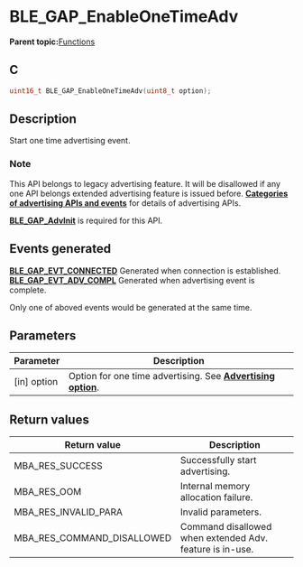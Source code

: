 # BLE\_GAP\_EnableOneTimeAdv

**Parent topic:**[Functions](GUID-0DD261BF-40D6-42CD-8806-9B93D259D1CC.md)

## C

```c
uint16_t BLE_GAP_EnableOneTimeAdv(uint8_t option);
```

## Description

Start one time advertising event.

### Note

This API belongs to legacy advertising feature. It will be disallowed if any one API belongs extended advertising feature is issued before. **[Categories of advertising APIs and events](GUID-6250C306-2D62-4631-A4F9-616BBCCC48AC.md)** for details of advertising APIs.

**[BLE\_GAP\_AdvInit](GUID-00582C15-26DA-41D8-8125-1FDD13BCF632.md)** is required for this API.

## Events generated

**[BLE\_GAP\_EVT\_CONNECTED](GUID-ADCFB5AA-F06E-4ED9-9227-592A5CE40F39.md)** Generated when connection is established.<br />**[BLE\_GAP\_EVT\_ADV\_COMPL](GUID-ADCFB5AA-F06E-4ED9-9227-592A5CE40F39.md)** Generated when advertising event is complete.

Only one of aboved events would be generated at the same time.

## Parameters

|Parameter|Description|
|---------|-----------|
|\[in\] option|Option for one time advertising. See **[Advertising option](GUID-4210AAC9-B1E4-444C-A6A3-03A6CC5D06B8.md)**.|

## Return values

|Return value|Description|
|------------|-----------|
|MBA\_RES\_SUCCESS|Successfully start advertising.|
|MBA\_RES\_OOM|Internal memory allocation failure.|
|MBA\_RES\_INVALID\_PARA|Invalid parameters.|
|MBA\_RES\_COMMAND\_DISALLOWED|Command disallowed when extended Adv. feature is in-use.|

